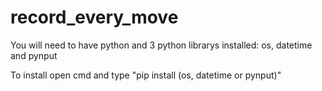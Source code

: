 # record_every_move

You will need to have python and 3 python librarys installed: os, datetime and pynput

To install open cmd and type "pip install (os, datetime or pynput)"
